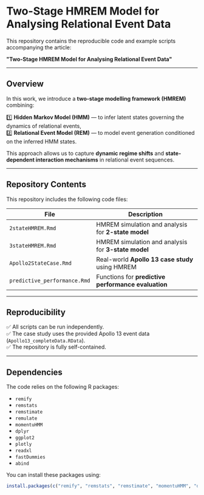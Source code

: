 # Two-Stage HMREM Model for Analysing Relational Event Data

This repository contains the reproducible code and example scripts accompanying the article:

**"Two-Stage HMREM Model for Analysing Relational Event Data"**

---

## Overview

In this work, we introduce a **two-stage modelling framework (HMREM)** combining:

1️⃣ **Hidden Markov Model (HMM)** — to infer latent states governing the dynamics of relational events,  
2️⃣ **Relational Event Model (REM)** — to model event generation conditioned on the inferred HMM states.

This approach allows us to capture **dynamic regime shifts** and **state-dependent interaction mechanisms** in relational event sequences.

---

## Repository Contents

This repository includes the following code files:

| File                          | Description                                           |
|-------------------------------|-----------------------------------------------------|
| `2stateHMREM.Rmd`              | HMREM simulation and analysis for **2-state model** |
| `3stateHMREM.Rmd`              | HMREM simulation and analysis for **3-state model** |
| `Apollo2StateCase.Rmd`         | Real-world **Apollo 13 case study** using HMREM     |
| `predictive_performance.Rmd`   | Functions for **predictive performance evaluation** |

---

## Reproducibility

✅ All scripts can be run independently.  
✅ The case study uses the provided Apollo 13 event data (`Apollo13_completeData.RData`).  
✅ The repository is fully self-contained.

---

## Dependencies

The code relies on the following R packages:

- `remify`  
- `remstats`  
- `remstimate`  
- `remulate`  
- `momentuHMM`  
- `dplyr`  
- `ggplot2`  
- `plotly`  
- `readxl`  
- `fastDummies`  
- `abind`

You can install these packages using:

```r
install.packages(c("remify", "remstats", "remstimate", "momentuHMM", "dplyr", "ggplot2", "plotly", "readxl", "fastDummies", "abind"))
